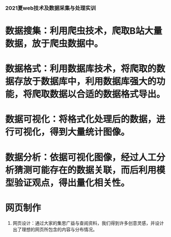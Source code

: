 ### 2021夏web技术及数据采集与处理实训
# 数据搜集：利用爬虫技术，爬取B站大量数据，放于爬虫数据中。
# 数据格式：利用数据库技术，将爬取的数据存放于数据库中，利用数据库强大的功能，将爬取数据以合适的数据格式导出。
# 数据可视化：将格式化处理后的数据，进行可视化，得到大量统计图像。
# 数据分析：依据可视化图像，经过人工分析猜测可能存在的数据关联，而后利用模型验证观点，得出量化相关性。
# 网页制作
1. 网页设计：通过大家的集思广益与查阅资料，我们得到许多创意灵感，并设计出了理想的网页所包含的内容与分布情况。
